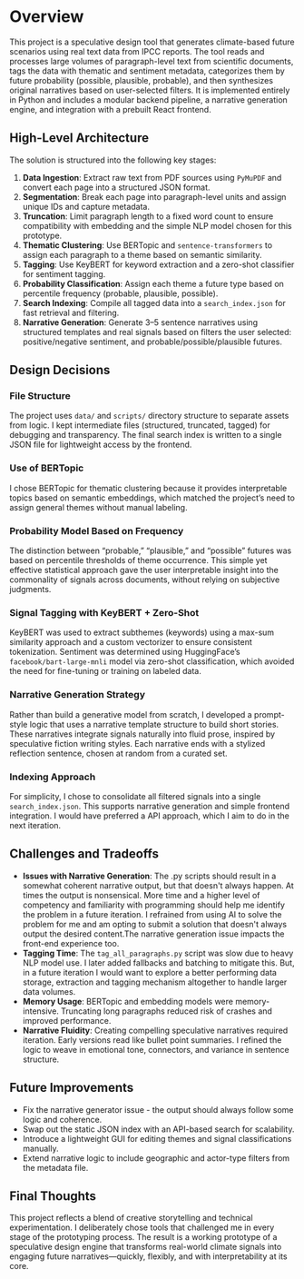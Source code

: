 # Overview
This project is a speculative design tool that generates climate-based future scenarios using real text data from IPCC reports. The tool reads and processes large volumes of paragraph-level text from scientific documents, tags the data with thematic and sentiment metadata, categorizes them by future probability (possible, plausible, probable), and then synthesizes original narratives based on user-selected filters. It is implemented entirely in Python and includes a modular backend pipeline, a narrative generation engine, and integration with a prebuilt React frontend.

## High-Level Architecture
The solution is structured into the following key stages:

1. **Data Ingestion**: Extract raw text from PDF sources using `PyMuPDF` and convert each page into a structured JSON format.
2. **Segmentation**: Break each page into paragraph-level units and assign unique IDs and capture metadata.
3. **Truncation**: Limit paragraph length to a fixed word count to ensure compatibility with embedding and the simple NLP model chosen for this prototype.
4. **Thematic Clustering**: Use BERTopic and `sentence-transformers` to assign each paragraph to a theme based on semantic similarity.
5. **Tagging**: Use KeyBERT for keyword extraction and a zero-shot classifier for sentiment tagging.
6. **Probability Classification**: Assign each theme a future type based on percentile frequency (probable, plausible, possible).
7. **Search Indexing**: Compile all tagged data into a `search_index.json` for fast retrieval and filtering.
8. **Narrative Generation**: Generate 3–5 sentence narratives using structured templates and real signals based on filters the user selected: positive/negative sentiment, and probable/possible/plausible futures.


## Design Decisions

### File Structure
The project uses `data/` and `scripts/` directory structure to separate assets from logic. I kept intermediate files (structured, truncated, tagged) for debugging and transparency. The final search index is written to a single JSON file for lightweight access by the frontend. 

### Use of BERTopic
I chose BERTopic for thematic clustering because it provides interpretable topics based on semantic embeddings, which matched the project’s need to assign general themes without manual labeling.

### Probability Model Based on Frequency
The distinction between “probable,” “plausible,” and “possible” futures was based on percentile thresholds of theme occurrence. This simple yet effective statistical approach gave the user interpretable insight into the commonality of signals across documents, without relying on subjective judgments.

### Signal Tagging with KeyBERT + Zero-Shot
KeyBERT was used to extract subthemes (keywords) using a max-sum similarity approach and a custom vectorizer to ensure consistent tokenization. Sentiment was determined using HuggingFace’s `facebook/bart-large-mnli` model via zero-shot classification, which avoided the need for fine-tuning or training on labeled data.

### Narrative Generation Strategy
Rather than build a generative model from scratch, I developed a prompt-style logic that uses a narrative template structure to build short stories. These narratives integrate signals naturally into fluid prose, inspired by speculative fiction writing styles. Each narrative ends with a stylized reflection sentence, chosen at random from a curated set.

### Indexing Approach
For simplicity, I chose to consolidate all filtered signals into a single `search_index.json`. This supports narrative generation and simple frontend integration. I would have preferred a API approach, which I aim to do in the next iteration. 

## Challenges and Tradeoffs
- **Issues with Narrative Generation**: The .py scripts should result in a somewhat coherent narrative output, but that doesn't always happen. At times the output is nonsensical. More time and a higher level of competency and familiarity with programming should help me identify the problem in a future iteration. I refrained from using AI to solve the problem for me and am opting to submit a solution that doesn't always output the desired content.The narrative generation issue impacts the front-end experience too.
- **Tagging Time**: The `tag_all_paragraphs.py` script was slow due to heavy NLP model use. I later added fallbacks and batching to mitigate this. But, in a future iteration I would want to explore a better performing data storage, extraction and tagging mechanism altogether to handle larger data volumes.
- **Memory Usage**: BERTopic and embedding models were memory-intensive. Truncating long paragraphs reduced risk of crashes and improved performance.
- **Narrative Fluidity**: Creating compelling speculative narratives required iteration. Early versions read like bullet point summaries. I refined the logic to weave in emotional tone, connectors, and variance in sentence structure.

## Future Improvements

- Fix the narrative generator issue - the output should always follow some logic and coherence.
- Swap out the static JSON index with an API-based search for scalability.
- Introduce a lightweight GUI for editing themes and signal classifications manually.
- Extend narrative logic to include geographic and actor-type filters from the metadata file.

## Final Thoughts
This project reflects a blend of creative storytelling and technical experimentation. I deliberately chose tools that challenged me in every stage of the prototyping process. The result is a working prototype of a speculative design engine that transforms real-world climate signals into engaging future narratives—quickly, flexibly, and with interpretability at its core.